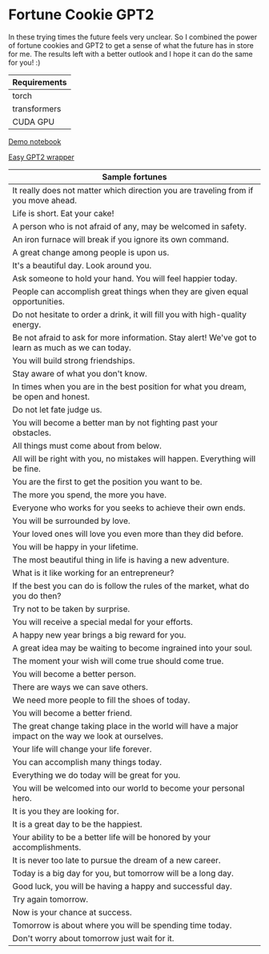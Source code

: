 # Fortune Cookie GPT2

In these trying times the future feels very unclear. So I combined the power of fortune cookies and GPT2 to get a sense of what the future has in store for me. The results left with a better outlook and I hope it can do the same for you! :)

| Requirements |
| ------ |
| torch |
| transformers |
| CUDA GPU |

[Demo notebook](https://github.com/simon-larsson/fortune-cookie-gpt2/blob/master/demo_notebook.ipynb)

[Easy GPT2 wrapper](https://github.com/simon-larsson/fortune-cookie-gpt2/blob/master/demo_notebook.ipynb)

| Sample fortunes |
| ------ | 
|It really does not matter which direction you are traveling from if you move ahead.|
|Life is short. Eat your cake! |
|A person who is not afraid of any, may be welcomed in safety.|
|An iron furnace will break if you ignore its own command.|
|A great change among people is upon us.|
|It's a beautiful day. Look around you.|
|Ask someone to hold your hand. You will feel happier today.|
|People can accomplish great things when they are given equal opportunities.|
|Do not hesitate to order a drink, it will fill you with high-quality energy.|
|Be not afraid to ask for more information. Stay alert! We've got to learn as much as we can today.|
|You will build strong friendships.|
|Stay aware of what you don't know.|
|In times when you are in the best position for what you dream, be open and honest.|
|Do not let fate judge us.|
|You will become a better man by not fighting past your obstacles.|
|All things must come about from below.|
|All will be right with you, no mistakes will happen. Everything will be fine.|
|You are the first to get the position you want to be.|
|The more you spend, the more you have.|
|Everyone who works for you seeks to achieve their own ends.|
|You will be surrounded by love.|
|Your loved ones will love you even more than they did before.|
|You will be happy in your lifetime.|
|The most beautiful thing in life is having a new adventure.|
|What is it like working for an entrepreneur?|
|If the best you can do is follow the rules of the market, what do you do then?|
|Try not to be taken by surprise.|
|You will receive a special medal for your efforts.|
|A happy new year brings a big reward for you.|
|A great idea may be waiting to become ingrained into your soul.|
|The moment your wish will come true should come true.|
|You will become a better person.|
|There are ways we can save others.|
|We need more people to fill the shoes of today.|
|You will become a better friend.|
|The great change taking place in the world will have a major impact on the way we look at ourselves.|
|Your life will change your life forever.|
|You can accomplish many things today.|
|Everything we do today will be great for you.|
|You will be welcomed into our world to become your personal hero.|
|It is you they are looking for.|
|It is a great day to be the happiest.|
|Your ability to be a better life will be honored by your accomplishments.|
|It is never too late to pursue the dream of a new career.|
|Today is a big day for you, but tomorrow will be a long day.|
|Good luck, you will be having a happy and successful day.|
|Try again tomorrow.|
|Now is your chance at success.|
|Tomorrow is about where you will be spending time today.|
|Don't worry about tomorrow just wait for it.|
